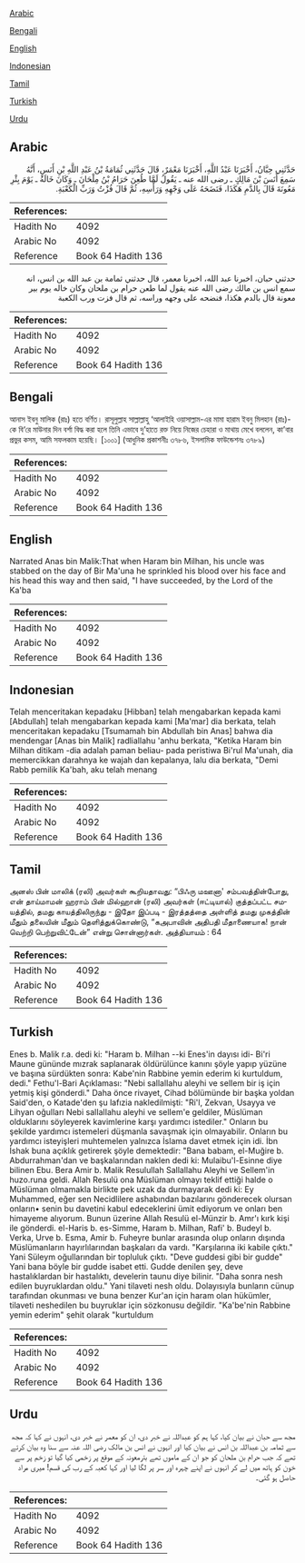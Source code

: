 [Arabic](#arabic)

[Bengali](#bengali)

[English](#english)

[Indonesian](#indonesian)

[Tamil](#tamil)

[Turkish](#turkish)

[Urdu](#urdu)

## Arabic


<div dir="rtl" lang="ar" style={{fontSize:'larger',backgroundColor:'#f8f9fa',padding:20}}>
حَدَّثَنِي حِبَّانُ، أَخْبَرَنَا عَبْدُ اللَّهِ، أَخْبَرَنَا مَعْمَرٌ، قَالَ حَدَّثَنِي ثُمَامَةُ بْنُ عَبْدِ اللَّهِ بْنِ أَنَسٍ، أَنَّهُ سَمِعَ أَنَسَ بْنَ مَالِكٍ ـ رضى الله عنه ـ يَقُولُ لَمَّا طُعِنَ حَرَامُ بْنُ مِلْحَانَ ـ وَكَانَ خَالَهُ ـ يَوْمَ بِئْرِ مَعُونَةَ قَالَ بِالدَّمِ هَكَذَا، فَنَضَحَهُ عَلَى وَجْهِهِ وَرَأْسِهِ، ثُمَّ قَالَ فُزْتُ وَرَبِّ الْكَعْبَةِ‏.‏
</div>
<div style={{backgroundColor:'#f8f9fa',padding:20, marginBottom: 10}}><table> <thead> <tr> <th>References:</th> <th></th> </tr> </thead> <tbody><tr><td>Hadith No</td><td>4092</td></tr><tr><td>Arabic No</td><td>4092</td></tr><tr><td>Reference</td><td>Book 64 Hadith 136</td></tr></tbody></table></div>


<div dir="rtl" lang="ar" style={{fontSize:'larger',backgroundColor:'#f8f9fa',padding:20}}>
حدثني حبان، اخبرنا عبد الله، اخبرنا معمر، قال حدثني ثمامة بن عبد الله بن انس، انه سمع انس بن مالك رضى الله عنه يقول لما طعن حرام بن ملحان وكان خاله يوم بير معونة قال بالدم هكذا، فنضحه على وجهه وراسه، ثم قال فزت ورب الكعبة
</div>
<div style={{backgroundColor:'#f8f9fa',padding:20, marginBottom: 10}}><table> <thead> <tr> <th>References:</th> <th></th> </tr> </thead> <tbody><tr><td>Hadith No</td><td>4092</td></tr><tr><td>Arabic No</td><td>4092</td></tr><tr><td>Reference</td><td>Book 64 Hadith 136</td></tr></tbody></table></div>

## Bengali


<div dir="ltr" lang="bn" style={{fontSize:'larger',backgroundColor:'#f8f9fa',padding:20}}>
আনাস ইবনু মালিক (রাঃ) হতে বর্ণিত। রাসূলুল্লাহ সাল্লাল্লাহু ‘আলাইহি ওয়াসাল্লাম-এর মামা হারাম ইবনু মিলহান (রাঃ)-কে বি‘রে মাউনার দিন বর্শা বিদ্ধ করা হলে তিনি এভাবে দু’হাতে রক্ত নিয়ে নিজের চেহারা ও মাথায় মেখে বললেন, কা’বার প্রভুর কসম, আমি সফলকাম হয়েছি। [১০০১] (আধুনিক প্রকাশনীঃ ৩৭৮৬, ইসলামিক ফাউন্ডেশনঃ ৩৭৮৯)
</div>
<div style={{backgroundColor:'#f8f9fa',padding:20, marginBottom: 10}}><table> <thead> <tr> <th>References:</th> <th></th> </tr> </thead> <tbody><tr><td>Hadith No</td><td>4092</td></tr><tr><td>Arabic No</td><td>4092</td></tr><tr><td>Reference</td><td>Book 64 Hadith 136</td></tr></tbody></table></div>

## English


<div dir="ltr" lang="en" style={{fontSize:'larger',backgroundColor:'#f8f9fa',padding:20}}>
Narrated Anas bin Malik:That when Haram bin Milhan, his uncle was stabbed on the day of Bir Ma'una he sprinkled his blood over his face and his head this way and then said, "I have succeeded, by the Lord of the Ka'ba
</div>
<div style={{backgroundColor:'#f8f9fa',padding:20, marginBottom: 10}}><table> <thead> <tr> <th>References:</th> <th></th> </tr> </thead> <tbody><tr><td>Hadith No</td><td>4092</td></tr><tr><td>Arabic No</td><td>4092</td></tr><tr><td>Reference</td><td>Book 64 Hadith 136</td></tr></tbody></table></div>

## Indonesian


<div dir="ltr" lang="id" style={{fontSize:'larger',backgroundColor:'#f8f9fa',padding:20}}>
Telah menceritakan kepadaku [Hibban] telah mengabarkan kepada kami [Abdullah] telah mengabarkan kepada kami [Ma'mar] dia berkata, telah menceritakan kepadaku [Tsumamah bin Abdullah bin Anas] bahwa dia mendengar [Anas bin Malik] radliallahu 'anhu berkata, "Ketika Haram bin Milhan ditikam -dia adalah paman beliau- pada peristiwa Bi'rul Ma'unah, dia memercikkan darahnya ke wajah dan kepalanya, lalu dia berkata, "Demi Rabb pemilik Ka'bah, aku telah menang
</div>
<div style={{backgroundColor:'#f8f9fa',padding:20, marginBottom: 10}}><table> <thead> <tr> <th>References:</th> <th></th> </tr> </thead> <tbody><tr><td>Hadith No</td><td>4092</td></tr><tr><td>Arabic No</td><td>4092</td></tr><tr><td>Reference</td><td>Book 64 Hadith 136</td></tr></tbody></table></div>

## Tamil


<div dir="ltr" lang="ta" style={{fontSize:'larger',backgroundColor:'#f8f9fa',padding:20}}>
அனஸ் பின் மாலிக் (ரலி) அவர்கள் கூறியதாவது: “பிஃரு மஊனா' சம்பவத்தின்போது, என் தாய்மாமன் ஹராம் பின் மில்ஹான் (ரலி) அவர்கள் (ஈட்டியால்) குத்தப்பட்ட சமயத்தில், தமது காயத்திலிருந்து - இதோ இப்படி - இரத்தத்தை அள்ளித் தமது முகத்தின் மீதும் தலையின் மீதும் தெளித்துக்கொண்டு, “கஅபாவின் அதிபதி மீதாணையாக! நான் வெற்றி பெற்றுவிட்டேன்” என்று சொன்னார்கள். அத்தியாயம் : 64
</div>
<div style={{backgroundColor:'#f8f9fa',padding:20, marginBottom: 10}}><table> <thead> <tr> <th>References:</th> <th></th> </tr> </thead> <tbody><tr><td>Hadith No</td><td>4092</td></tr><tr><td>Arabic No</td><td>4092</td></tr><tr><td>Reference</td><td>Book 64 Hadith 136</td></tr></tbody></table></div>

## Turkish


<div dir="ltr" lang="tr" style={{fontSize:'larger',backgroundColor:'#f8f9fa',padding:20}}>
Enes b. Malik r.a. dedi ki: "Haram b. Milhan --ki Enes'in dayısı idi- Bi'ri Maune gününde mızrak saplanarak öldürülünce kanını şöyle yapıp yüzüne ve başına sürdükten sonra: Kabe'nin Rabbine yemin ederim ki kurtuldum, dedi." Fethu'l-Bari Açıklaması: "Nebi sallalIahu aleyhi ve selIem bir iş için yetmiş kişi gönderdi." Daha önce rivayet, Cihad bölümünde bir başka yoldan Said'den, o Katade'den şu lafızia nakledilmişti: "Ri'l, Zekvan, Usayya ve Lihyan oğulları Nebi salIalIahu aleyhi ve selIem'e geldiler, Müslüman olduklarını söyleyerek kavimlerine karşı yardımcı istediler." Onların bu şekilde yardımcı istemeleri düşmanla savaşmak için olmayabilir. Onların bu yardımcı isteyişleri muhtemelen yalnızca İslama davet etmek için idi. İbn İshak buna açıklık getirerek şöyle demektedir: "Bana babam, el-Muğire b. Abdurrahman'dan ve başkalarından naklen dedi ki: Mulaibu'l-Esinne diye bilinen Ebu. Bera Amir b. Malik Resulullah Sallallahu Aleyhi ve Sellem'in huzo.runa geldi. Allah Resulü ona Müslüman olmayı teklif ettiği halde o Müslüman olmamakla birlikte pek uzak da durmayarak dedi ki: Ey Muhammed, eğer sen Necidlilere ashabından bazılarını gönderecek olursan onların• senin bu davetini kabul edeceklerini ümit ediyorum ve onları ben himayeme alıyorum. Bunun üzerine Allah Resulü el-Münzir b. Amr'ı kırk kişi ile gönderdi. el-Haris b. es-Simme, Haram b. Milhan, Rafi' b. Budeyl b. Verka, Urve b. Esma, Amir b. Fuheyre bunlar arasında olup onların dışında Müslümanların hayırlılarından başkaları da vardı. "Karşılarına iki kabile çıktı." Yani Süleym oğullarından bir topluluk çıktı. "Deve guddesi gibi bir gudde" Yani bana böyle bir gudde isabet etti. Gudde denilen şey, deve hastalıklardan bir hastalıktı, develerin taunu diye bilinir. "Daha sonra nesh edilen buyruklardan oldu." Yani tilaveti nesh oldu. Dolayısıyla bunların cünup tarafından okunması ve buna benzer Kur'an için haram olan hükümler, tilaveti neshedilen bu buyruklar için sözkonusu değildir. "Ka'be'nin Rabbine yemin ederim" şehit olarak "kurtuldum
</div>
<div style={{backgroundColor:'#f8f9fa',padding:20, marginBottom: 10}}><table> <thead> <tr> <th>References:</th> <th></th> </tr> </thead> <tbody><tr><td>Hadith No</td><td>4092</td></tr><tr><td>Arabic No</td><td>4092</td></tr><tr><td>Reference</td><td>Book 64 Hadith 136</td></tr></tbody></table></div>

## Urdu


<div dir="rtl" lang="ur" style={{fontSize:'larger',backgroundColor:'#f8f9fa',padding:20}}>
مجھ سے حبان نے بیان کیا، کہا ہم کو عبداللہ نے خبر دی، ان کو معمر نے خبر دی، انہوں نے کہا کہ مجھ سے ثمامہ بن عبداللہ بن انس نے بیان کیا اور انہوں نے انس بن مالک رضی اللہ عنہ سے سنا وہ بیان کرتے تھے کہ جب حرام بن ملحان کو جو ان کے ماموں تھے بئرمعونہ کے موقع پر زخمی کیا گیا تو زخم پر سے خون کو ہاتھ میں لے کر انہوں نے اپنے چہرہ اور سر پر لگا لیا اور کہا کعبہ کے رب کی قسم! میری مراد حاصل ہو گئی۔
</div>
<div style={{backgroundColor:'#f8f9fa',padding:20, marginBottom: 10}}><table> <thead> <tr> <th>References:</th> <th></th> </tr> </thead> <tbody><tr><td>Hadith No</td><td>4092</td></tr><tr><td>Arabic No</td><td>4092</td></tr><tr><td>Reference</td><td>Book 64 Hadith 136</td></tr></tbody></table></div>